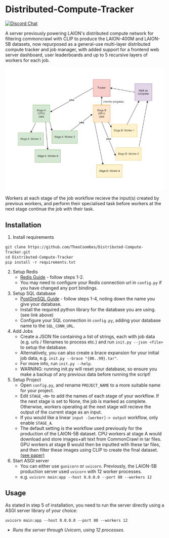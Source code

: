# Distributed-Compute-Tracker
[![Discord Chat](https://img.shields.io/discord/823813159592001537?color=5865F2&logo=discord&logoColor=white)](https://discord.gg/dall-e)

A server previously powering LAION's distributed compute network for filtering commoncrawl with CLIP to produce the LAION-400M and LAION-5B datasets, now repurposed as a general-use multi-layer distributed compute tracker and job manager, with added support for a frontend web server dashboard, user leaderboards and up to 5 recursive layers of workers for each job.

<center>
   <img src="https://raw.githubusercontent.com/TheoCoombes/Distributed-Compute-Tracker/main/cdn/example.png" width="550"/>
</center>

Workers at each stage of the job workflow recieve the input(s) created by previous workers, and perform their specialised task before workers at the next stage continue the job with their task.

## Installation
1. Install requirements
```
git clone https://github.com/TheoCoombes/Distributed-Compute-Tracker.git
cd Distributed-Compute-Tracker
pip install -r requirements.txt
```
2. Setup Redis
   - [Redis Guide](https://www.digitalocean.com/community/tutorials/how-to-install-and-secure-redis-on-ubuntu-20-04) - follow steps 1-2.
   - You may need to configure your Redis connection url in `config.py` if you have changed any port bindings.
3. Setup SQL database
   - [PostGreSQL Guide](https://www.digitalocean.com/community/tutorials/how-to-install-and-use-postgresql-on-ubuntu-20-04) - follow steps 1-4, noting down the name you give your database.
   - Install the required python library for the database you are using. (see link above)
   - Configure your SQL connection in `config.py`, adding your database name to the `SQL_CONN_URL`.
4. Add Jobs
   - Create a JSON file containing a list of strings, each with job data (e.g. urls / filenames to process etc.) and run `init.py --json <file>` to setup the database.
   - Alternatively, you can also create a brace expansion for your initial job data, e.g. `init.py --brace "{00..99}.tar"`.
   - For more info, run `init.py --help`.
   - WARNING: running init.py will reset your database, so ensure you make a backup of any previous data before running the script!
5. Setup Project
   - Open `config.py`, and rename `PROJECT_NAME` to a more suitable name for your project.
   - Edit `STAGE_<N>` to add the names of each stage of your workflow. If the next stage is set to None, the job is marked as complete. Otherwise, workers operating at the next stage will recieve the output of the current stage as an input.
   - If you would like a linear `input -[worker]-> output` workflow, only enable `STAGE_A`.
   - The default setting is the workflow used previously for the production of the LAION-5B dataset. CPU workers at stage A would download and store images+alt text from CommonCrawl in tar files. GPU workers at stage B would then be inputted with these tar files, and then filter these images using CLIP to create the final dataset. [(see paper)](https://arxiv.org/abs/2210.08402)
6. Start ASGI server
   - You can either use `gunicorn` or `uvicorn`. Previously, the LAION-5B production server used `uvicorn` with 12 worker processes.
   - e.g. `uvicorn main:app --host 0.0.0.0 --port 80 --workers 12`

## Usage
As stated in step 5 of installation, you need to run the server directly using a ASGI server library of your choice:
```
uvicorn main:app --host 0.0.0.0 --port 80 --workers 12
```
- *Runs the server through Uvicorn, using 12 processes.*
